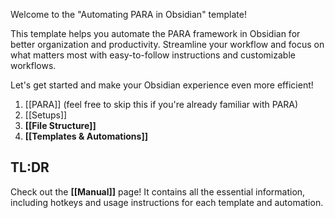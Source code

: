 Welcome to the "Automating PARA in Obsidian" template!

This template helps you automate the PARA framework in Obsidian for better organization and productivity. Streamline your workflow and focus on what matters most with easy-to-follow instructions and customizable workflows.

Let's get started and make your Obsidian experience even more efficient!

1. [[PARA]] (feel free to skip this if you're already familiar with PARA)
2. [[Setups]]
3. **[[File Structure]]**
4. **[[Templates & Automations]]**

## TL:DR
Check out the **[[Manual]]** page! It contains all the essential information, including hotkeys and usage instructions for each template and automation.
